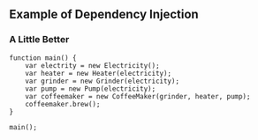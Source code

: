 ##  Example of Dependency Injection

### A Little Better

	function main() {
		var electrity = new Electricity();
		var heater = new Heater(electricity);
		var grinder = new Grinder(electricity);
		var pump = new Pump(electricity);
	    var coffeemaker = new CoffeeMaker(grinder, heater, pump);
	    coffeemaker.brew();
	}

	main();